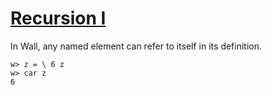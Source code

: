 # [Recursion I](/recursion-1)

In Wall, any named element can refer to itself in its definition.

```
w> z = \ 6 z
w> car z
6
```

